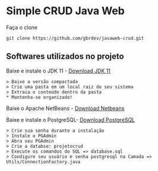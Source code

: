 # Simple CRUD Java Web

Faça o clone

```shell
git clone https://github.com/gbrdev/javaweb-crud.git
```

## Softwares utilizados no projeto

Baixe e instale o JDK 11 - [Download JDK 11](https://www.oracle.com/java/technologies/javase-jdk11-downloads.html)

    > Baixe a versão compactada
    > Crie uma pasta em um local raiz do seu sistema
    > Extraia o conteúdo dentro da pasta
    * Mantenha-se organizado!

Baixe o Apache NetBeans - [Download Netbeans](https://netbeans.apache.org/download/index.html)

Baixe e instale o PostgreSQL- [Download PostgreSQL](https://www.postgresql.org/download/)

    > Crie sua senha durante a instalação
    > Instale o PGAdmin
    > Abra seu PGAdmin
    > Crie a databse: projetocrud
    > Execute os comandos do SQL => database.sql
    > Condigure seu usuário e senha postgresql na Camada => Utils/ConnectionFactory.java
